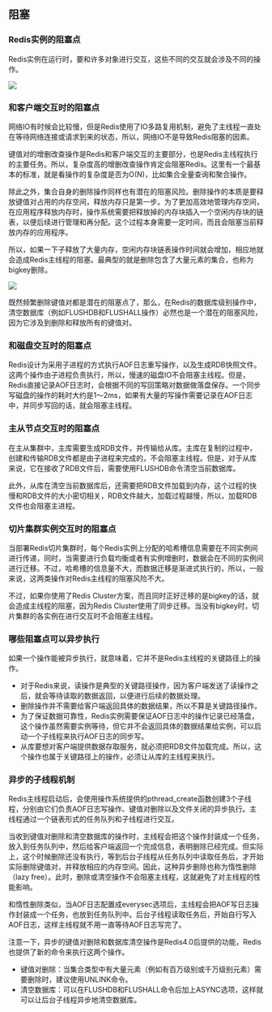 ## 阻塞

### Redis实例的阻塞点

Redis实例在运行时，要和许多对象进行交互，这些不同的交互就会涉及不同的操作。

![](E:\GongZuoQu\KTZhiShiKu\TuPian\JiKeShiJian\Redis\ZuSe_img02.jpg)

### 和客户端交互时的阻塞点

网络IO有时候会比较慢，但是Redis使用了IO多路复用机制，避免了主线程一直处在等待网络连接或请求到来的状态，所以，网络IO不是导致Redis阻塞的因素。

键值对的增删改查操作是Redis和客户端交互的主要部分，也是Redis主线程执行的主要任务。所以，复杂度高的增删改查操作肯定会阻塞Redis。这里有一个最基本的标准，就是看操作的复杂度是否为O(N)，比如集合全量查询和聚合操作。

除此之外，集合自身的删除操作同样也有潜在的阻塞风险。删除操作的本质是要释放键值对占用的内存空间，释放内存只是第一步。为了更加高效地管理内存空间，在应用程序释放内存时，操作系统需要把释放掉的内存块插入一个空闲内存块的链表，以便后续进行管理和再分配。这个过程本身需要一定时间，而且会阻塞当前释放内存的应用程序。

所以，如果一下子释放了大量内存，空闲内存块链表操作时间就会增加，相应地就会造成Redis主线程的阻塞。最典型的就是删除包含了大量元素的集合，也称为bigkey删除。

![](E:\GongZuoQu\KTZhiShiKu\TuPian\JiKeShiJian\Redis\ZuSe_img04.jpg)

既然频繁删除键值对都是潜在的阻塞点了，那么，在Redis的数据库级别操作中，清空数据库（例如FLUSHDB和FLUSHALL操作）必然也是一个潜在的阻塞风险，因为它涉及到删除和释放所有的键值对。

### 和磁盘交互时的阻塞点

Redis设计为采用子进程的方式执行AOF日志重写操作，以及生成RDB快照文件。这两个操作由子进程负责执行，所以，慢速的磁盘IO不会阻塞主线程。但是，Redis直接记录AOF日志时，会根据不同的写回策略对数据做落盘保存。一个同步写磁盘的操作的耗时大约是1～2ms，如果有大量的写操作需要记录在AOF日志中，并同步写回的话，就会阻塞主线程。

### 主从节点交互时的阻塞点

在主从集群中，主库需要生成RDB文件，并传输给从库。主库在复制的过程中，创建和传输RDB文件都是由子进程来完成的，不会阻塞主线程。但是，对于从库来说，它在接收了RDB文件后，需要使用FLUSHDB命令清空当前数据库。

此外，从库在清空当前数据库后，还需要把RDB文件加载到内存，这个过程的快慢和RDB文件的大小密切相关，RDB文件越大，加载过程越慢，所以，加载RDB文件也会阻塞主进程。

### 切片集群实例交互时的阻塞点

当部署Redis切片集群时，每个Redis实例上分配的哈希槽信息需要在不同实例间进行传递，同时，当需要进行负载均衡或者有实例增删时，数据会在不同的实例间进行迁移。不过，哈希槽的信息量不大，而数据迁移是渐进式执行的，所以，一般来说，这两类操作对Redis主线程的阻塞风险不大。

不过，如果你使用了Redis Cluster方案，而且同时正好迁移的是bigkey的话，就会造成主线程的阻塞，因为Redis Cluster使用了同步迁移。当没有bigkey时，切片集群的各实例在进行交互时不会阻塞主线程。

### 哪些阻塞点可以异步执行

如果一个操作能被异步执行，就意味着，它并不是Redis主线程的关键路径上的操作。

- 对于Redis来说，读操作是典型的关键路径操作，因为客户端发送了读操作之后，就会等待读取的数据返回，以便进行后续的数据处理。
- 删除操作并不需要给客户端返回具体的数据结果，所以不算是关键路径操作。
- 为了保证数据可靠性，Redis实例需要保证AOF日志中的操作记录已经落盘，这个操作虽然需要实例等待，但它并不会返回具体的数据结果给实例，可以启动一个子线程来执行AOF日志的同步写。
- 从库要想对客户端提供数据存取服务，就必须把RDB文件加载完成。所以，这个操作也属于关键路径上的操作，必须让从库的主线程来执行。

### 异步的子线程机制

Redis主线程启动后，会使用操作系统提供的pthread_create函数创建3个子线程，分别由它们负责AOF日志写操作、键值对删除以及文件关闭的异步执行。主线程通过一个链表形式的任务队列和子线程进行交互。

当收到键值对删除和清空数据库的操作时，主线程会把这个操作封装成一个任务，放入到任务队列中，然后给客户端返回一个完成信息，表明删除已经完成。但实际上，这个时候删除还没有执行，等到后台子线程从任务队列中读取任务后，才开始实际删除键值对，并释放相应的内存空间。因此，这种异步删除也称为惰性删除（lazy free）。此时，删除或清空操作不会阻塞主线程，这就避免了对主线程的性能影响。

和惰性删除类似，当AOF日志配置成everysec选项后，主线程会把AOF写日志操作封装成一个任务，也放到任务队列中。后台子线程读取任务后，开始自行写入AOF日志，这样主线程就不用一直等待AOF日志写完了。

注意一下，异步的键值对删除和数据库清空操作是Redis4.0后提供的功能，Redis也提供了新的命令来执行这两个操作。

- 键值对删除：当集合类型中有大量元素（例如有百万级别或千万级别元素）需要删除时，建议使用UNLINK命令。
- 清空数据库：可以在FLUSHDB和FLUSHALL命令后加上ASYNC选项，这样就可以让后台子线程异步地清空数据库。